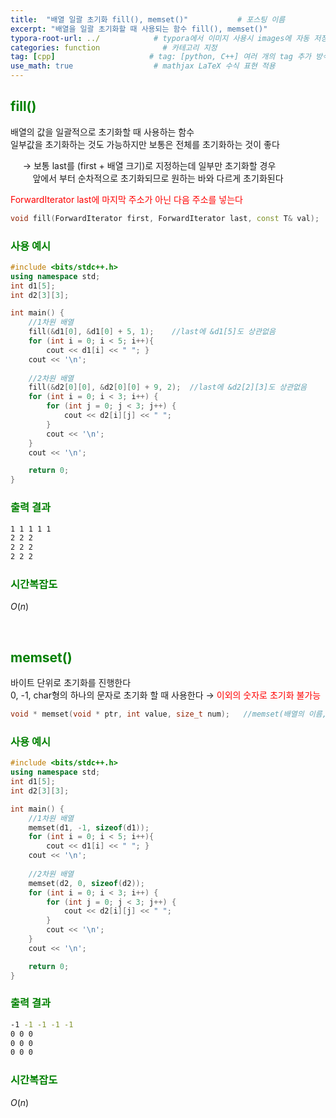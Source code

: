 ```yaml
---
title:  "배열 일괄 초기화 fill(), memset()"           # 포스팅 이름
excerpt: "배열을 일괄 초기화할 때 사용되는 함수 fill(), memset()"
typora-root-url: ../            # typora에서 이미지 사용시 images에 자동 저장
categories: function              # 카테고리 지정
tag: [cpp]                     # tag: [python, C++] 여러 개의 tag 추가 방식
use_math: true                  # mathjax LaTeX 수식 표현 적용
---
```


## <span style = 'color: #008000'>fill()</span>

배열의 값을 일괄적으로 초기화할 때 사용하는 함수  
일부값을 초기화하는 것도 가능하지만 보통은 전체를 초기화하는 것이 좋다

&nbsp;&nbsp;&nbsp;&nbsp;&nbsp;→ 보통 last를 (first + 배열 크기)로 지정하는데 일부만 초기화할 경우  
&nbsp;&nbsp;&nbsp;&nbsp;&nbsp;&nbsp;&nbsp;&nbsp;&nbsp;앞에서 부터 순차적으로 초기화되므로 원하는 바와 다르게 초기화된다

<span style = 'color: red'>ForwardIterator last에 마지막 주소가 아닌 다음 주소를 넣는다</span>


```c++
void fill(ForwardIterator first, ForwardIterator last, const T& val);
```

### <span style = 'color: #008000'>사용 예시</span>

```c++
#include <bits/stdc++.h>
using namespace std;
int d1[5];
int d2[3][3];

int main() {
	//1차원 배열
	fill(&d1[0], &d1[0] + 5, 1);	//last에 &d1[5]도 상관없음
	for (int i = 0; i < 5; i++){
		cout << d1[i] << " "; }
	cout << '\n';
	
	//2차원 배열
	fill(&d2[0][0], &d2[0][0] + 9, 2);	//last에 &d2[2][3]도 상관없음
	for (int i = 0; i < 3; i++) {
		for (int j = 0; j < 3; j++) {
			cout << d2[i][j] << " ";
		}
		cout << '\n';
	}
	cout << '\n';

	return 0;
}
```

### <span style = 'color: #008000'>출력 결과</span>

```bash
1 1 1 1 1
2 2 2
2 2 2
2 2 2
```

### <span style = 'color: #008000'>시간복잡도</span>

$O(n)$


<br/>

## <span style = 'color: #008000'>memset()</span>

바이트 단위로 초기화를 진행한다  
0, -1, char형의 하나의 문자로 초기화 할 때 사용한다 → <span style = 'color: red'>이외의 숫자로 초기화 불가능</span>

```c++
void * memset(void * ptr, int value, size_t num);	//memset(배열의 이름, value, sizeof(배열))
```

### <span style = 'color: #008000'>사용 예시</span>

```c++
#include <bits/stdc++.h>
using namespace std;
int d1[5];
int d2[3][3];

int main() {
	//1차원 배열
	memset(d1, -1, sizeof(d1));
	for (int i = 0; i < 5; i++){
		cout << d1[i] << " "; }
	cout << '\n';
	
	//2차원 배열
	memset(d2, 0, sizeof(d2));
	for (int i = 0; i < 3; i++) {
		for (int j = 0; j < 3; j++) {
			cout << d2[i][j] << " ";
		}
		cout << '\n';
	}
	cout << '\n';

	return 0;
}
```

### <span style = 'color: #008000'>출력 결과</span>

```bash
-1 -1 -1 -1 -1
0 0 0
0 0 0
0 0 0
```

### <span style = 'color: #008000'>시간복잡도</span>

$O(n)$
